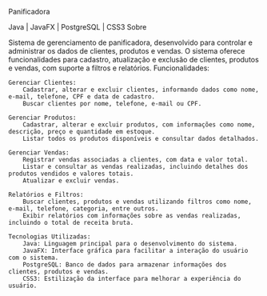 Panificadora

Java | JavaFX | PostgreSQL | CSS3
Sobre

Sistema de gerenciamento de panificadora, desenvolvido para controlar e administrar os dados de clientes, produtos e vendas. O sistema oferece funcionalidades para cadastro, atualização e exclusão de clientes, produtos e vendas, com suporte a filtros e relatórios.
Funcionalidades:

    Gerenciar Clientes:
        Cadastrar, alterar e excluir clientes, informando dados como nome, e-mail, telefone, CPF e data de cadastro.
        Buscar clientes por nome, telefone, e-mail ou CPF.

    Gerenciar Produtos:
        Cadastrar, alterar e excluir produtos, com informações como nome, descrição, preço e quantidade em estoque.
        Listar todos os produtos disponíveis e consultar dados detalhados.

    Gerenciar Vendas:
        Registrar vendas associadas a clientes, com data e valor total.
        Listar e consultar as vendas realizadas, incluindo detalhes dos produtos vendidos e valores totais.
        Atualizar e excluir vendas.

    Relatórios e Filtros:
        Buscar clientes, produtos e vendas utilizando filtros como nome, e-mail, telefone, categoria, entre outros.
        Exibir relatórios com informações sobre as vendas realizadas, incluindo o total de receita bruta.

    Tecnologias Utilizadas:
        Java: Linguagem principal para o desenvolvimento do sistema.
        JavaFX: Interface gráfica para facilitar a interação do usuário com o sistema.
        PostgreSQL: Banco de dados para armazenar informações dos clientes, produtos e vendas.
        CSS3: Estilização da interface para melhorar a experiência do usuário.
